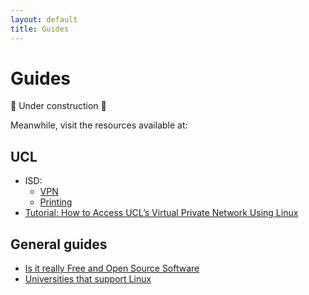 ```yaml
---
layout: default
title: Guides
---
```


# Guides

🚧 Under construction 🚧

Meanwhile, visit the resources available at:

## UCL

- ISD: 
  - [VPN](https://www.ucl.ac.uk/isd/how-to/connecting-to-ucl-vpn-linux)
  - [Printing](https://www.ucl.ac.uk/isd/services/print-copy-scan/connecting-to-printucl-using-linux-index)
- [Tutorial: How to Access UCL’s Virtual Private Network Using Linux](https://blogs.ucl.ac.uk/dh/2015/09/18/tutorial-ucl-vpn-linux/)

## General guides 
- [Is it really Free and Open Source Software](https://isitreallyfoss.com/)
- [Universities that support Linux](./other-uni-linux.html)
